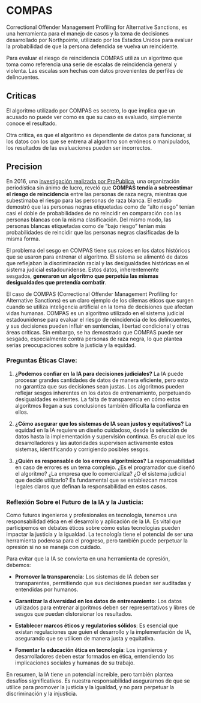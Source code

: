 # COMPAS

Correctional Offender Management Profiling for Alternative Sanctions, es una herramienta para el manejo de casos y la toma de decisiones desarrollado por Northpointe, utilizado por los Estados Unidos para evaluar la probabilidad de que la persona defendida se vuelva un reincidente.

Para evaluar el riesgo de reincidencia COMPAS utiliza un algoritmo que toma como referencia una serie de escalas de reincidencia general y violenta. Las escalas son hechas con datos provenientes de perfiles de delincuentes.

## Criticas
El algoritmo utilizado por COMPAS es secreto, lo que implica que un acusado no puede ver como es que su caso es evaluado, simplemente conoce el resultado.

Otra critica, es que el algoritmo es dependiente de datos para funcionar, si los datos con los que se entrena al algoritmo son erróneos o manipulados, los resultados de las evaluaciones pueden ser incorrectos.

## Precision
En 2016, una [investigación realizada por ProPublica](https://www.propublica.org/espanol), una organización periodística sin ánimo de lucro, reveló que **COMPAS tendía a sobreestimar el riesgo de reincidencia** entre las personas de raza negra, mientras que subestimaba el riesgo para las personas de raza blanca. El estudio demostró que las personas negras etiquetadas como de “alto riesgo” tenían casi el doble de probabilidades de no reincidir en comparación con las personas blancas con la misma clasificación. Del mismo modo, las personas blancas etiquetadas como de “bajo riesgo” tenían más probabilidades de reincidir que las personas negras clasificadas de la misma forma.

El problema del sesgo en COMPAS tiene sus raíces en los datos históricos que se usaron para entrenar el algoritmo. El sistema se alimentó de datos que reflejaban la discriminación racial y las desigualdades históricas en el sistema judicial estadounidense. Estos datos, inherentemente sesgados, **generaron un algoritmo que perpetúa las mismas desigualdades que pretendía combatir**.


El caso de COMPAS (Correctional Offender Management Profiling for Alternative Sanctions) es un claro ejemplo de los dilemas éticos que surgen cuando se utiliza inteligencia artificial en la toma de decisiones que afectan vidas humanas. COMPAS es un algoritmo utilizado en el sistema judicial estadounidense para evaluar el riesgo de reincidencia de los delincuentes, y sus decisiones pueden influir en sentencias, libertad condicional y otras áreas críticas. Sin embargo, se ha demostrado que COMPAS puede ser sesgado, especialmente contra personas de raza negra, lo que plantea serias preocupaciones sobre la justicia y la equidad.

### Preguntas Éticas Clave:

1. **¿Podemos confiar en la IA para decisiones judiciales?** La IA puede procesar grandes cantidades de datos de manera eficiente, pero esto no garantiza que sus decisiones sean justas. Los algoritmos pueden reflejar sesgos inherentes en los datos de entrenamiento, perpetuando desigualdades existentes. La falta de transparencia en cómo estos algoritmos llegan a sus conclusiones también dificulta la confianza en ellos.
    
2. **¿Cómo asegurar que los sistemas de IA sean justos y equitativos?** La equidad en la IA requiere un diseño cuidadoso, desde la selección de datos hasta la implementación y supervisión continua. Es crucial que los desarrolladores y las autoridades supervisen activamente estos sistemas, identificando y corrigiendo posibles sesgos.
    
3. **¿Quién es responsable de los errores algorítmicos?** La responsabilidad en caso de errores es un tema complejo. ¿Es el programador que diseñó el algoritmo? ¿La empresa que lo comercializa? ¿O el sistema judicial que decide utilizarlo? Es fundamental que se establezcan marcos legales claros que definan la responsabilidad en estos casos.
    

### Reflexión Sobre el Futuro de la IA y la Justicia:

Como futuros ingenieros y profesionales en tecnología, tenemos una responsabilidad ética en el desarrollo y aplicación de la IA. Es vital que participemos en debates éticos sobre cómo estas tecnologías pueden impactar la justicia y la igualdad. La tecnología tiene el potencial de ser una herramienta poderosa para el progreso, pero también puede perpetuar la opresión si no se maneja con cuidado.

Para evitar que la IA se convierta en una herramienta de opresión, debemos:

- **Promover la transparencia**: Los sistemas de IA deben ser transparentes, permitiendo que sus decisiones puedan ser auditadas y entendidas por humanos.
    
- **Garantizar la diversidad en los datos de entrenamiento**: Los datos utilizados para entrenar algoritmos deben ser representativos y libres de sesgos que puedan distorsionar los resultados.
    
- **Establecer marcos éticos y regulatorios sólidos**: Es esencial que existan regulaciones que guíen el desarrollo y la implementación de IA, asegurando que se utilicen de manera justa y equitativa.
    
- **Fomentar la educación ética en tecnología**: Los ingenieros y desarrolladores deben estar formados en ética, entendiendo las implicaciones sociales y humanas de su trabajo.
    

En resumen, la IA tiene un potencial increíble, pero también plantea desafíos significativos. Es nuestra responsabilidad asegurarnos de que se utilice para promover la justicia y la igualdad, y no para perpetuar la discriminación y la injusticia.
